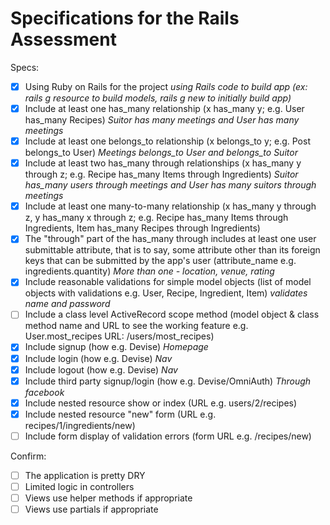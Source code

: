 # Specifications for the Rails Assessment

Specs:
- [x] Using Ruby on Rails for the project
*using Rails code to build app (ex: rails g resource to build models, rails g new to initially build app)*
- [x] Include at least one has_many relationship (x has_many y; e.g. User has_many Recipes) 
*Suitor has many meetings and User has many meetings*
- [x] Include at least one belongs_to relationship (x belongs_to y; e.g. Post belongs_to User)
*Meetings belongs_to User and belongs_to Suitor*
- [x] Include at least two has_many through relationships (x has_many y through z; e.g. Recipe has_many Items through Ingredients)
*Suitor has_many users through meetings and User has many suitors through meetings*
- [x] Include at least one many-to-many relationship (x has_many y through z, y has_many x through z; e.g. Recipe has_many Items through Ingredients, Item has_many Recipes through Ingredients)
- [x] The "through" part of the has_many through includes at least one user submittable attribute, that is to say, some attribute other than its foreign keys that can be submitted by the app's user (attribute_name e.g. ingredients.quantity)
*More than one - location, venue, rating*
- [x] Include reasonable validations for simple model objects (list of model objects with validations e.g. User, Recipe, Ingredient, Item)
*validates name and password*
- [ ] Include a class level ActiveRecord scope method (model object & class method name and URL to see the working feature e.g. User.most_recipes URL: /users/most_recipes)
- [x] Include signup (how e.g. Devise)
*Homepage*
- [x] Include login (how e.g. Devise)
*Nav*
- [x] Include logout (how e.g. Devise)
*Nav*
- [x] Include third party signup/login (how e.g. Devise/OmniAuth)
*Through facebook*
- [x] Include nested resource show or index (URL e.g. users/2/recipes)
- [x] Include nested resource "new" form (URL e.g. recipes/1/ingredients/new)
- [ ] Include form display of validation errors (form URL e.g. /recipes/new)

Confirm:
- [ ] The application is pretty DRY
- [ ] Limited logic in controllers
- [ ] Views use helper methods if appropriate
- [ ] Views use partials if appropriate